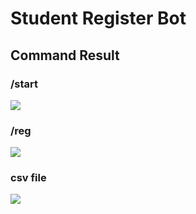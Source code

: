 # Student Register Bot

## Command Result

### /start
![](https://www.linkpicture.com/q/1_815.png)

### /reg
![](https://www.linkpicture.com/q/2_933.png)

### csv file
![](https://www.linkpicture.com/q/3_383.png)